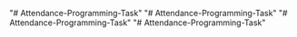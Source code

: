 "# Attendance-Programming-Task" 
"# Attendance-Programming-Task" 
"# Attendance-Programming-Task" 
"# Attendance-Programming-Task" 
